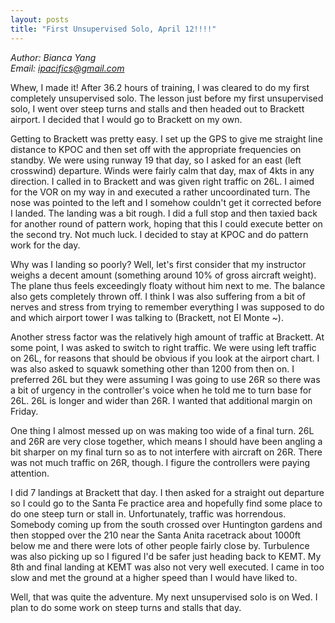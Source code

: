 ```yaml
---
layout: posts
title: "First Unsupervised Solo, April 12!!!!"
---
```

*Author: Bianca Yang*<br>
*Email: <a href="mailto:ipacifics@gmail.com?subject=Hello from the XDRT Blog">ipacifics@gmail.com</a>*<br>

Whew, I made it! After 36.2 hours of training, I was cleared to do my first
completely unsupervised solo. The lesson just before my first unsupervised
solo, I went over steep turns and stalls and then headed out to Brackett
airport. I decided that I would go to Brackett on my own.

Getting to Brackett was pretty easy. I set up the GPS to give me straight line
distance to KPOC and then set off with the appropriate frequencies on standby.
We were using runway 19 that day, so I asked for an east (left crosswind)
departure. Winds were fairly calm that day, max of 4kts in any direction.
I called in to Brackett and was given right traffic on 26L. I aimed for the
VOR on my way in and executed a rather uncoordinated turn. The nose was pointed
to the left and I somehow couldn't get it corrected before I landed. The
landing was a bit rough. I did a full stop and then taxied back for another
round of pattern work, hoping that this I could execute better on the second
try. Not much luck. I decided to stay at KPOC and do pattern work for the day.

Why was I landing so poorly? Well, let's first consider that my instructor
weighs a decent amount (something around 10% of gross aircraft weight). The
plane thus feels exceedingly floaty without him next to me. The balance also
gets completely thrown off. I think I was also suffering from a bit of nerves
and stress from trying to remember everything I was supposed to do and which
airport tower I was talking to (Brackett, not El Monte ~).

Another stress factor was the relatively high amount of traffic at Brackett.
At some point, I was asked to switch to right traffic. We were using left
traffic on 26L, for reasons that should be obvious if you look at the airport
chart. I was also asked to squawk something other than 1200 from then on.
I preferred 26L but they were assuming I was going to use 26R so there was a
bit of urgency in the controller's voice when he told me to turn base for 26L.
26L is longer and wider than 26R. I wanted that additional margin on Friday.

One thing I almost messed up on was making too wide of a final turn. 26L and
26R are very close together, which means I should have been angling a bit
sharper on my final turn so as to not interfere with aircraft on 26R. There
was not much traffic on 26R, though. I figure the controllers were paying
attention.

I did 7 landings at Brackett that day. I then asked for a straight out
departure so I could go to the Santa Fe practice area and hopefully find some
place to do one steep turn or stall in. Unfortunately, traffic was horrendous.
Somebody coming up from the south crossed over Huntington gardens and then
stopped over the 210 near the Santa Anita racetrack about 1000ft below me and
there were lots of other people fairly close by. Turbulence was also picking
up so I figured I'd be safer just heading back to KEMT. My 8th and final
landing at KEMT was also not very well executed. I came in too slow and met
the ground at a higher speed than I would have liked to.

Well, that was quite the adventure. My next unsupervised solo is on Wed. I
plan to do some work on steep turns and stalls that day.
